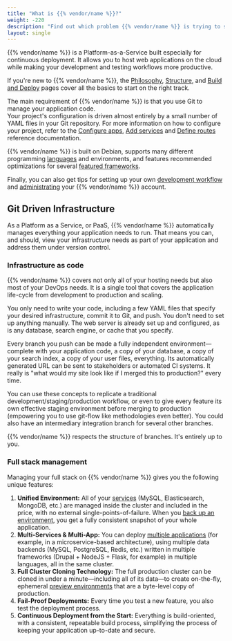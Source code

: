 ```yaml
---
title: "What is {{% vendor/name %}}?"
weight: -220
description: "Find out which problem {{% vendor/name %}} is trying to solve."
layout: single
---
```


{{% vendor/name %}} is a Platform-as-a-Service built especially for continuous deployment.
It allows you to host web applications on the cloud while making your development and testing workflows more productive.

If you're new to {{% vendor/name %}}, the [Philosophy](/learn/overview/philosophy.md), [Structure](/learn/overview/structure.md),
and [Build and Deploy](/learn/overview/build-deploy.md) pages cover all the basics to start on the right track.

The main requirement of {{% vendor/name %}} is that you use Git to manage your application code.</br>
Your project's configuration is driven almost entirely by a small number of YAML files in your Git repository.
For more information on how to configure your project,
refer to the [Configure apps](/create-apps.md), [Add services](/add-services.md)
and [Define routes](define-routes.md) reference documentation.

{{% vendor/name %}} is built on Debian, supports many different programming [languages](/languages.md) and environments,
and features recommended optimizations for several [featured frameworks](/guides/_index.md).

Finally, you can also get tips for setting up your own [development workflow](/development/_index.md)
and [administrating](/administration/_index.md) your {{% vendor/name %}} account.

## Git Driven Infrastructure

As a Platform as a Service, or PaaS, {{% vendor/name %}} automatically manages everything your application needs to run.
That means you can, and should, view your infrastructure needs as part of your application and address them under version control.

### Infrastructure as code

{{% vendor/name %}} covers not only all of your hosting needs but also most of your DevOps needs. It is a single tool that covers the application life-cycle from development to production and scaling.

You only need to write your code, including a few YAML files that specify your desired infrastructure, commit it to Git, and push.
You don't need to set up anything manually. The web server is already set up and configured, as is any database, search engine, or cache that you specify.

Every branch you push can be made a fully independent environment—complete with your application code, a copy of your database, a copy of your search index, a copy of your user files, everything.
Its automatically generated URL can be sent to stakeholders or automated CI systems.
It really is "what would my site look like if I merged this to production?" every time.

You can use these concepts to replicate a traditional development/staging/production workflow, or even to give every feature its own effective staging environment before merging to production (empowering you to use git-flow like methodologies even better). You could also have an intermediary integration branch for several other branches.

{{% vendor/name %}} respects the structure of branches. It's entirely up to you.

### Full stack management

Managing your full stack on {{% vendor/name %}} gives you the following unique features:

1.  **Unified Environment:** All of your [services](/add-services/_index.md) (MySQL, Elasticsearch, MongoDB, etc.) are managed inside the cluster and included in the price, with no external single-points-of-failure. When you [back up an environment](/environments/backup.md), you get a fully consistent snapshot of your whole application.
2.  **Multi-Services & Multi-App:** You can deploy [multiple applications](/create-apps/multi-app/_index.md) (for example, in a microservice-based architecture), using multiple data backends (MySQL, PostgreSQL, Redis, etc.) written in multiple frameworks (Drupal + NodeJS + Flask, for example) in multiple languages, all in the same cluster.
3.  **Full Cluster Cloning Technology:** The full production cluster can be cloned in under a minute—including all of its data—to create on-the-fly, ephemeral [preview environments](/glossary/_index.md#preview-environment) that are a byte-level copy of production.
4.  **Fail-Proof Deployments:** Every time you test a new feature, you also test the deployment process.
5.  **Continuous Deployment from the Start:** Everything is build-oriented, with a consistent, repeatable build process, simplifying the process of keeping your application up-to-date and secure.
